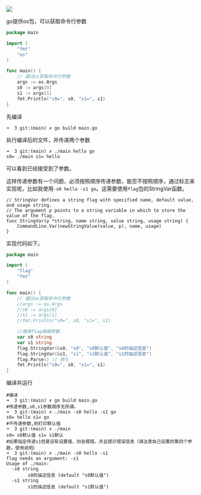 ![](https://itlab1024-1256529903.cos.ap-beijing.myqcloud.com/202207281322806.png)

go提供os包，可以获取命令行参数

```go
package main

import (
	"fmt"
	"os"
)

func main() {
	// 通过os获取命令行参数
	args := os.Args
	s0 := args[0]
	s1 := args[1]
	fmt.Println("s0=", s0, "s1=", s1)
}
```

先编译

```shell
➜  3 git:(main) ✗ go build main.go
```

执行编译后的文件，并传递两个参数

```
➜  3 git:(main) ✗ ./main hello go
s0= ./main s1= hello
```

可以看到已经接受到了参数。

这样传递参数有一个问题，必须按照顺序传递参数，能否不按照顺序，通过标志来实现呢，比如我使用`-s0 hello -s1 go`。这需要使用`flag`包的StringVar函数。

```
// StringVar defines a string flag with specified name, default value, and usage string.
// The argument p points to a string variable in which to store the value of the flag.
func StringVar(p *string, name string, value string, usage string) {
	CommandLine.Var(newStringValue(value, p), name, usage)
}
```

实现代码如下。

```go
package main

import (
	"flag"
	"fmt"
)

func main() {
	// 通过os获取命令行参数
	//args := os.Args
	//s0 := args[0]
	//s1 := args[1]
	//fmt.Println("s0=", s0, "s1=", s1)

	//使用flag编辑参数
	var s0 string
	var s1 string
	flag.StringVar(&s0, "s0", "s0默认值", "s0的描述信息")
	flag.StringVar(&s1, "s1", "s1默认值", "s1的描述信息")
	flag.Parse() // 转化
	fmt.Println("s0=", s0, "s1=", s1)
}
```

编译并运行

```shell
#编译
➜  3 git:(main) ✗ go build main.go
#传递参数,s0,s1参数顺序无所谓。
➜  3 git:(main) ✗ ./main -s0 hello -s1 go
s0= hello s1= go
#不传递参数,则打印默认值
➜  3 git:(main) ✗ ./main
s0= s0默认值 s1= s1默认
#如果指定传递s1但是没有设置值，则会报错。并且提示错误信息（请注意自己设置的第四个参数，使用说明）
➜  3 git:(main) ✗ ./main -s0 hello -s1   
flag needs an argument: -s1
Usage of ./main:
  -s0 string
    	s0的描述信息 (default "s0默认值")
  -s1 string
    	s1的描述信息 (default "s1默认值")
```

